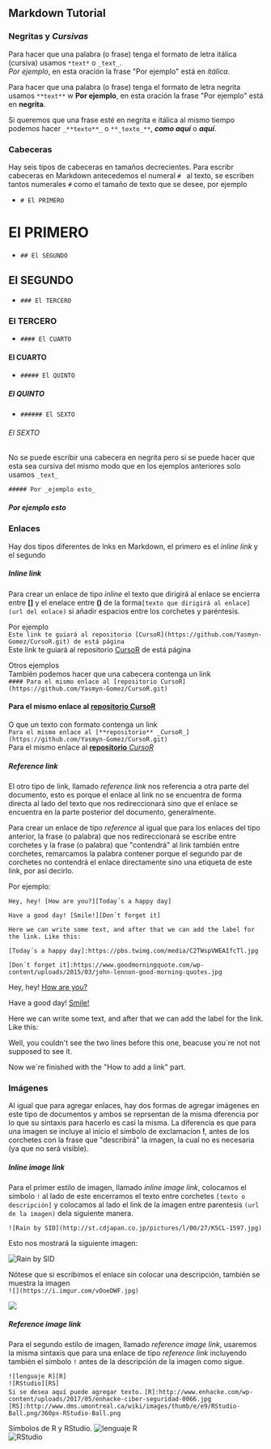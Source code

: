 ## Markdown Tutorial

### **Negritas** y _Cursivas_

Para hacer que una palabra (o frase) tenga el formato de letra itálica (cursiva) usamos `*text*` o `_text_`.  
_Por ejemplo_, en esta oración la frase "Por ejemplo" está en *itálica*.

Para hacer que una palabra (o frase) tenga el formato de letra negrita usamos `**text**`  w
**Por ejemplo**, en esta oración la frase "Por ejemplo" está en **negrita**.

Si queremos que una frase esté en negrita e itálica al mismo tiempo podemos hacer `_**texto**_` o `**_texto_**`, **_como aquí_** o _**aquí**_.

### Cabeceras

Hay seis tipos de cabeceras en tamaños decrecientes. Para escribr cabeceras en Markdown antecedemos el numeral `# ` al texto, se escriben tantos numerales `#` como el tamaño de texto que se desee, por ejemplo

- `# El PRIMERO`

# El PRIMERO

- `## El SEGUNDO`

## El SEGUNDO

- `### El TERCERO` 

### El TERCERO

- `#### El CUARTO`

#### El CUARTO

- `##### El QUINTO`

##### El QUINTO

- `###### El SEXTO`

###### El SEXTO

No se puede escribir una cabecera en negrita pero si se puede hacer que esta sea cursiva del mismo modo que en los ejemplos anteriores solo usamos `_text_`  

`##### Por _ejemplo esto_`  

##### Por _ejemplo esto_

### Enlaces

Hay dos tipos diferentes de lnks en Markdown, el primero es el _inline link_ y el segundo 
##### _Inline link_
Para crear un enlace de tipo _inline_ el texto que dirigirá al enlace se encierra entre **[]** y el enelace entre **()** de la forma`[texto que dirigirá al enlace](url del enlace)` si añadir espacios entre los corchetes y paréntesis.

Por ejemplo  
`Este link te guiará al repositorio [CursoR](https://github.com/Yasmyn-Gomez/CursoR.git) de está página`  
Este link te guiará al repositorio [CursoR](https://github.com/Yasmyn-Gomez/CursoR.git) de está página

Otros ejemplos  
También podemos hacer que una cabecera contenga un link  
`#### Para el mismo enlace al [repositorio CursoR](https://github.com/Yasmyn-Gomez/CursoR.git)`  
#### Para el mismo enlace al [repositorio CursoR](https://github.com/Yasmyn-Gomez/CursoR.git)
O que un texto con formato contenga un link  
`Para el mismo enlace al [**repositorio** _CursoR_](https://github.com/Yasmyn-Gomez/CursoR.git)`  
Para el mismo enlace al [**repositorio** _CursoR_](https://github.com/Yasmyn-Gomez/CursoR.git)

##### _Reference link_
El otro tipo de link, llamado _reference link_ nos referencia a otra parte del documento, esto es porque el enlace al link no se encuentra de forma directa al lado del texto que nos redireccionará sino que el enlace se encuentra en la parte posterior del documento, generalmente.

Para crear un enlace de tipo _reference_ al igual que para los enlaces del tipo anterior, la frase (o palabra) que nos redireccionará se escribe entre corchetes y la frase (o palabra) que "contendrá" al link también entre corchetes, remarcamos la palabra contener porque el segundo par de corchetes no contendrá el enlace directamente sino una etiqueta de este link, por así decirlo.

Por ejemplo:

`Hey, hey! [How are you?][Today´s a happy day]`

`Have a good day! [Smile!][Don´t forget it]`

`Here we can write some text, and after that we can add the label for the link.
Like this:`

`[Today´s a happy day]:https://pbs.twimg.com/media/C2TWspVWEAIfcTl.jpg`

`[Don´t forget it]:https://www.goodmorningquote.com/wp-content/uploads/2015/03/john-lennon-good-morning-quotes.jpg`

Hey, hey! [How are you?][Today´s a happy day]

Have a good day! [Smile!][Don´t forget it]

Here we can write some text, and after that we can add the label for the link. Like this:

[Today´s a happy day]:https://pbs.twimg.com/media/C2TWspVWEAIfcTl.jpg

[Don´t forget it]:https://www.goodmorningquote.com/wp-content/uploads/2015/03/john-lennon-good-morning-quotes.jpg

Well, you couldn't see the two lines before this one, beacuse you´re not not supposed to see it.

Now we´re finished with the "How to add a link" part.

### Imágenes
Al igual que para agregar enlaces, hay dos formas de agregar imágenes en este tipo de documentos y ambos se reprsentan de la misma dferencia por lo que su sintaxis para hacerlo es casi la misma. La diferencia es que para una imagen se incluye al inicio el símbolo de exclamacíon **!**, antes de los corchetes con la frase que "describirá" la imagen, la cual no es necesaria (ya que no será visible).  
##### Inline image link
Para el primer estilo de imagen, llamado _inline image link_, colocamos el símbolo `!` al lado de este encerramos el texto entre corchetes `[texto o descripción]` y colocamos al lado el link de la imagen entre parentesis `(url de la imagen)` dela siguiente manera.

`![Rain by SID](http://st.cdjapan.co.jp/pictures/l/00/27/KSCL-1597.jpg)`

Esto nos mostrará la siguiente imagen:

![Rain by SID](http://st.cdjapan.co.jp/pictures/l/00/27/KSCL-1597.jpg)

Nótese que si escribimos el enlace sin colocar una descripción, también se muestra la imagen  
`![](https://i.imgur.com/vOoeDWF.jpg)`

![](https://i.imgur.com/vOoeDWF.jpg)

##### Reference image link
Para el segundo estilo de imagen, llamado _reference image link_, usaremos la misma sintaxis que para una enlace de tipo _reference link_ incluyendo también el símbolo `!` antes de la descripción de la imagen como sigue.

`![lenguaje R][R]`  
`![RStudio][RS]`  
`Si se desea aquí puede agregar texto.`
`[R]:http://www.enhacke.com/wp-content/uploads/2017/05/enhacke-ciber-seguridad-0066.jpg`  
`[RS]:http://www.dms.umontreal.ca/wiki/images/thumb/e/e9/RStudio-Ball.png/360px-RStudio-Ball.png`

Símbolos de R y RStudio.
![lenguaje R][R]  
![RStudio][RS]


[R]:http://www.enhacke.com/wp-content/uploads/2017/05/enhacke-ciber-seguridad-0066.jpg
[RS]:http://www.dms.umontreal.ca/wiki/images/thumb/e/e9/RStudio-Ball.png/360px-RStudio-Ball.png




